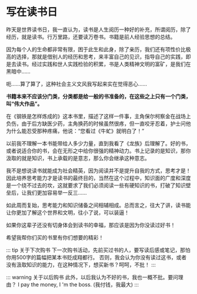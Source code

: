 # 写在读书日

昨天是世界读书日，我一直认为，读书是人生阅历一种好的补充，所谓阅历，除了经历，就是读书。行万里路，还要读万卷书。书籍是前人经验思想的总结。

因为每个人的生命都非常有限，困于此生和此身，除了亲历，我们还有项性价比极高的选择，那就是借别人的经历和思考，来丰富自己的见识，指导自己的实践，即是去读书。经过实践和世人实践检验的积累，书是人类精神文明的富矿，是我们在黑暗中……

呃……算了算了，这种社会主义文风我写起来实在觉得恶心……

__书籍本来不应该分门类，分类都是给一般的书准备的，在这些之上只有一个门类，叫“伟大作品”。__

在《钢铁是怎样炼成的》这本书里，描述了这样一件事，主角保尔柯察金在战场上负伤，由于后方缺医少药，主角换药的时候虽然很疼，但一直咬牙忍着，护士问他为什么能忍受那种疼痛，他说：“您看过《牛虻》就明白了！”

以前我不理解一本书能带给人多少力量，直到我看了《龙族》后理解了。好的书，或者说适合你的书，会在无形之中给你很强的精神动力。书上记录的是知识，那你汲取的就是知识，书上承载的是意志，那么你会继承这种意志。

我不是想说读书就能成为社会精英，因为阅读并不是提升自我的方式，思考才是！因此培养思考能力才是读书的最终目的，当然在这个过程中，知识面的广度和深度是一个绕不过去的坎，这就要求了我们必须阅读一些有硬知识的书，打破了知识壁垒后，让我们更加容易举一反三……

如此周而复始，思考能力和知识储备之间相辅相成。总而言之，往大了讲，读书能让你更加了解这个世界和文明，往小了说，可以装逼！

如果你这辈子还没有切身体会到读书的幸福，那应该是因为你没读过好书！

希望我帮你们买的书里有你们想要的精彩！

::: tip 关于下次购书
下一次购书活动，先前买过书的人，要写读后感或笔记，那怕你用500字的篇幅把某本书贬成翔都行。
否则，我会认为你没有读过这书，或者没有汲取知识的能力，在这种情况下，想买新书？呵呵，不批！
:::

::: warning 关于以后购书
此外，以后我认为不好的书，我也一概不批。要问理由？
I pay the money, I 'm the boss. (我付钱，我最大)
:::
